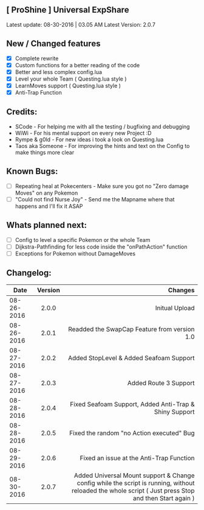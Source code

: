 ## [ ProShine ] Universal ExpShare
Latest update: 08-30-2016 | 03.05 AM
Latest Version: 2.0.7

## New / Changed features
- [x] Complete rewrite
- [x] Custom functions for a better reading of the code
- [x] Better and less complex config.lua
- [x] Level your whole Team ( Questing.lua style )
- [x] LearnMoves support ( Questing.lua style )
- [x] Anti-Trap Function

## Credits:
- SCode - For helping me with all the testing / bugfixing and debugging
- WiWi - For his mental support on every new Project :D
- Rympe & g0ld - For new ideas i took a look on Questing.lua
- Taos aka Someone - For improving the hints and text on the Config to make things more clear

## Known Bugs:
- [ ] Repeating heal at Pokecenters - Make sure you got no "Zero damage Moves" on any Pokemon
- [ ] "Could not find Nurse Joy" - Send me the Mapname where that happens and I'll fix it ASAP

## Whats planned next:
- [ ] Config to level a specific Pokemon or the whole Team
- [ ] Dijkstra-Pathfinding for less code inside the "onPathAction" function
- [ ] Exceptions for Pokemon without DamageMoves

## Changelog:
| Date          | Version       | Changes                                                     |
| ------------- |:-------------:| -----------------------------------------------------------:|
| 08-26-2016    | 2.0.0         | Initual Upload                                              |
| 08-26-2016    | 2.0.1         | Readded the SwapCap Feature from version 1.0                |
| 08-27-2016    | 2.0.2         | Added StopLevel & Added Seafoam Support                     |
| 08-27-2016    | 2.0.3         | Added Route 3 Support                                       |
| 08-28-2016    | 2.0.4         | Fixed Seafoam Support, Added Anti-Trap & Shiny Support      |
| 08-28-2016    | 2.0.5         | Fixed the random "no Action executed" Bug                   |
| 08-29-2016    | 2.0.6         | Fixed an issue at the Anti-Trap Function                    |
| 08-30-2016    | 2.0.7         | Added Universal Mount support & Change config while the script is running, without reloaded the whole script ( Just press Stop and then Start again )                               |